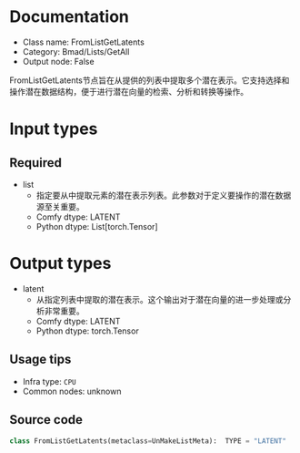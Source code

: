 
# Documentation
- Class name: FromListGetLatents
- Category: Bmad/Lists/GetAll
- Output node: False

FromListGetLatents节点旨在从提供的列表中提取多个潜在表示。它支持选择和操作潜在数据结构，便于进行潜在向量的检索、分析和转换等操作。

# Input types
## Required
- list
    - 指定要从中提取元素的潜在表示列表。此参数对于定义要操作的潜在数据源至关重要。
    - Comfy dtype: LATENT
    - Python dtype: List[torch.Tensor]

# Output types
- latent
    - 从指定列表中提取的潜在表示。这个输出对于潜在向量的进一步处理或分析非常重要。
    - Comfy dtype: LATENT
    - Python dtype: torch.Tensor


## Usage tips
- Infra type: `CPU`
- Common nodes: unknown


## Source code
```python
class FromListGetLatents(metaclass=UnMakeListMeta):  TYPE = "LATENT"

```
